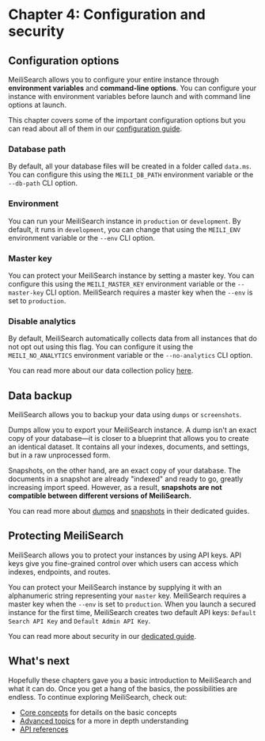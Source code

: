 # Chapter 4: Configuration and security

## Configuration options

MeiliSearch allows you to configure your entire instance through **environment variables** and **command-line options**. You can configure your instance with environment variables before launch and with command line options at launch.

This chapter covers some of the important configuration options but you can read about all of them in our [configuration guide](/reference/features/configuration.md).

### Database path

By default, all your database files will be created in a folder called `data.ms`. You can configure this using the `MEILI_DB_PATH` environment variable or the `--db-path` CLI option.

### Environment

You can run your MeiliSearch instance in `production` or `development`. By default, it runs in `development`, you can change that using the `MEILI_ENV` environment variable or the `--env` CLI option.

### Master key

You can protect your MeiliSearch instance by setting a master key. You can configure this using the `MEILI_MASTER_KEY` environment variable or the `--master-key` CLI option. MeiliSearch requires a master key when the `--env` is set to `production`.

### Disable analytics

By default, MeiliSearch automatically collects data from all instances that do not opt out using this flag. You can configure it using the `MEILI_NO_ANALYTICS` environment variable or the `--no-analytics` CLI option.

You can read more about our data collection policy [here](/learn/what_is_meilisearch/telemetry.md).

## Data backup

MeiliSearch allows you to backup your data using `dumps` or `screenshots`.

Dumps allow you to export your MeiliSearch instance. A dump isn't an exact copy of your database—it is closer to a blueprint that allows you to create an identical dataset. It contains all your indexes, documents, and settings, but in a raw unprocessed form.

Snapshots, on the other hand, are an exact copy of your database. The documents in a snapshot are already "indexed" and ready to go, greatly increasing import speed. However, as a result, **snapshots are not compatible between different versions of MeiliSearch.**

You can read more about [dumps](/reference/features/dumps.md) and [snapshots](/reference/features/snapshots.md) in their dedicated guides.

## Protecting MeiliSearch

MeiliSearch allows you to protect your instances by using API keys. API keys give you fine-grained control over which users can access which indexes, endpoints, and routes.

You can protect your MeiliSearch instance by supplying it with an alphanumeric string representing your `master` key. MeiliSearch requires a master key when the `--env` is set to `production`. When you launch a secured instance for the first time, MeiliSearch creates two default API keys: `Default Search API Key` and `Default Admin API Key`.

You can read more about security in our [dedicated guide](/reference/features/authentication.md).

## What's next

Hopefully these chapters gave you a basic introduction to MeiliSearch and what it can do. Once you get a hang of the basics, the possibilities are endless. To continue exploring MeiliSearch, check out:

- [Core concepts](/learn/core_concepts/README.md) for details on the basic concepts
- [Advanced topics](/learn/advanced/README.md) for a more in depth understanding
- [API references](/reference/api/README.md)
